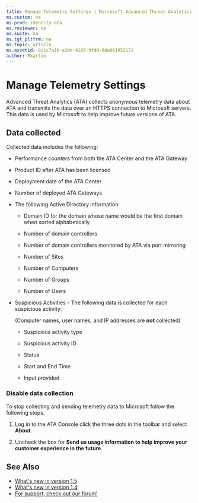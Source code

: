```yaml
---
title: Manage Telemetry Settings | Microsoft Advanced Threat Analytics
ms.custom: na
ms.prod: identity-ata
ms.reviewer: na
ms.suite: na
ms.tgt_pltfrm: na
ms.topic: article
ms.assetid: 8c1c7a1b-a3de-4105-9fd0-08a061952172
author: Rkarlin
---
```

# Manage Telemetry Settings
Advanced Threat Analytics (ATA) collects anonymous telemetry data about ATA and transmits the data over an HTTPS connection to Microsoft servers.  This data is used by Microsoft to help improve future versions of ATA.

## Data collected
Collected data includes the following:

-   Performance counters from both the ATA Center    and the ATA Gateway

-   Product ID after ATA has been licensed

-   Deployment date of the ATA Center

-   Number of deployed ATA Gateways

-   The following Active Directory information:

    -   Domain ID for the domain whose name would be the first domain when sorted alphabetically

    -   Number of domain controllers

    -   Number of domain controllers monitored by ATA via port mirroring

    -   Number of Sites

    -   Number of Computers

    -   Number of Groups

    -   Number of Users

-   Suspicious Activities  – The following data is collected for each suspicious activity:

    (Computer names, user names, and IP addresses are **not** collected)

    -   Suspicious activity type

    -   Suspicious activity ID

    -   Status

    -   Start and End Time

    -   Input provided

### Disable data collection
To stop collecting and sending telemetry data to Microsoft follow the following steps.

1.  Log in to the ATA Console    click the three dots in the toolbar and select **About**.

2.  Uncheck the box for **Send us usage information to help improve your customer experience in the future**.

## See Also
- [What's new in version 1.5](whats-new-version-1.5.md)
- [What's new in version 1.4](whats-new-version-1.4.md)
- [For support, check out our forum!](https://social.technet.microsoft.com/Forums/security/en-US/home?forum=mata)
